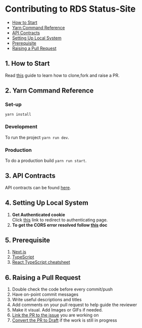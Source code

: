 # Contributing to RDS Status-Site  
- [How to Start](#1-how-to-start)
- [Yarn Command Reference](#2-yarn-command-reference)
- [API Contracts](#3-api-contracts)
- [Setting Up Local System](#4-setting-up-local-system)
- [Prerequisite](#5-prerequisite)
- [Raising a Pull Request](#6-raising-a-pull-request)

##  **1. How to Start**

Read <a href="https://github.com/Real-Dev-Squad/website-welcome/blob/main/CONTRIBUTING.md" target="_blank">this</a>  guide to learn how to clone,fork and raise a PR.
## **2. Yarn Command Reference**  
### Set-up  
`yarn install`

### Development  
To run the project `yarn run dev`.

### Production  
To do a production build `yarn run start`.

## **3. API Contracts**  
API contracts can be found [here](https://github.com/Real-Dev-Squad/website-api-contracts/tree/main/tasks).  

## **4. Setting Up Local System**  
 1. **Get Authenticated cookie**  
    Click <a href="https://github.com/login/oauth/authorize?client_id=c4a84431feaf604e89d1" target="_blank">this</a> link to redirect to authenticating page.
 2. **To get the CORS error resolved follow <a href="https://github.com/Real-Dev-Squad/website-code-docs/tree/main/docs/dev/https-dev-url-cors" target="_blank">this</a> doc**
  
## **5. Prerequisite**
 1. <a href="https://nextjs.org/" target="_blank">Next.js</a>
 3. <a href="https://www.typescriptlang.org/docs/" target="_blank">TypeScript</a>
 4. <a href="https://react-typescript-cheatsheet.netlify.app/docs/basic/setup" target="_blank">React TypeScript cheatsheet</a>

## **6. Raising a Pull Request**
 1. Double check the code before every commit/push
 2. Have on-point commit messages
 3. Write useful descriptions and titles
 4. Add comments on your pull request to help guide the reviewer
 6. Make it visual. Add Images or GIFs if needed.
 7. [Link the PR to the issue](https://docs.github.com/en/issues/tracking-your-work-with-issues/linking-a-pull-request-to-an-issue#linking-a-pull-request-to-an-issue-using-a-keyword) you are working on
 8. [Convert the PR to Draft](https://github.blog/2019-02-14-introducing-draft-pull-requests/) if the work is still in progress
